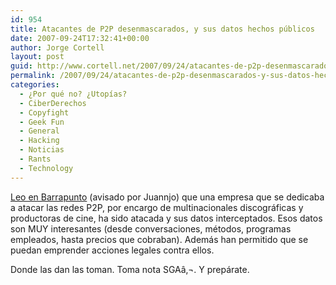 ```yaml
---
id: 954
title: Atacantes de P2P desenmascarados, y sus datos hechos públicos
date: 2007-09-24T17:32:41+00:00
author: Jorge Cortell
layout: post
guid: http://www.cortell.net/2007/09/24/atacantes-de-p2p-desenmascarados-y-sus-datos-hechos-publicos/
permalink: /2007/09/24/atacantes-de-p2p-desenmascarados-y-sus-datos-hechos-publicos/
categories:
  - ¿Por qué no? ¿Utopías?
  - CiberDerechos
  - Copyfight
  - Geek Fun
  - General
  - Hacking
  - Noticias
  - Rants
  - Technology
---
```

<a target="_blank" title="Barrapunto" href="http://barrapunto.com/articles/07/09/24/097203.shtml">Leo en Barrapunto</a> (avisado por Juannjo) que una empresa que se dedicaba a atacar las redes P2P, por encargo de multinacionales discográficas y productoras de cine, ha sido atacada y sus datos interceptados. Esos datos son MUY interesantes (desde conversaciones, métodos, programas empleados, hasta precios que cobraban). Además han permitido que se puedan emprender acciones legales contra ellos.

Donde las dan las toman. Toma nota SGAâ‚¬. Y prepárate.